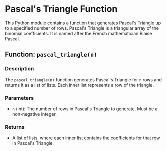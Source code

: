 # Pascal's Triangle Function

This Python module contains a function that generates Pascal's Triangle up to a specified number of rows. Pascal's Triangle is a triangular array of the binomial coefficients. It is named after the French mathematician Blaise Pascal.

## Function: `pascal_triangle(n)`

### Description
The `pascal_triangle(n)` function generates Pascal's Triangle for `n` rows and returns it as a list of lists. Each inner list represents a row of the triangle.

### Parameters
- `n` (int): The number of rows in Pascal's Triangle to generate. Must be a non-negative integer.

### Returns
- A list of lists, where each inner list contains the coefficients for that row in Pascal's Triangle.

```python
